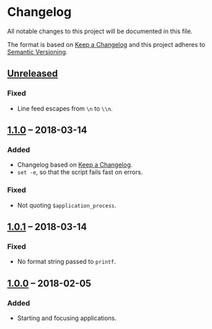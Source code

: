 Changelog
=========

All notable changes to this project will be documented in this file.

The format is based on [Keep a Changelog] and this project adheres to [Semantic
Versioning].


[Unreleased]
------------

### Fixed

- Line feed escapes from `\n` to `\\n`.


[1.1.0] – 2018-03-14
--------------------

### Added

- Changelog based on [Keep a Changelog].
- `set -e`, so that the script fails fast on errors.

### Fixed

- Not quoting `$application_process`.


[1.0.1] – 2018-03-14
--------------------

### Fixed

- No format string passed to `printf`.


[1.0.0] – 2018-02-05
--------------------

### Added

- Starting and focusing applications.


[Keep a Changelog]: http://keepachangelog.com/en/1.0.0/
[Semantic Versioning]: http://semver.org/spec/v2.0.0.html
[Unreleased]:
  https://github.com/henrik-leppa/start-or-focus/compare/1.1.0...HEAD
[1.1.0]: https://github.com/henrik-leppa/start-or-focus/compare/1.0.1...1.1.0
[1.0.1]: https://github.com/henrik-leppa/start-or-focus/compare/1.0.0...1.0.1
[1.0.0]:
  https://github.com/henrik-leppa/start-or-focus/compare/26ba0fa2dc85059609fa88e4b52decf21796bf8d...1.0.0
